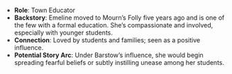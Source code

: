 - **Role**: Town Educator
- **Backstory**: Emeline moved to Mourn’s Folly five years ago and is one of the few with a formal education. She’s compassionate and involved, especially with younger students.
- **Connection**: Loved by students and families; seen as a positive influence.
- **Potential Story Arc**: Under Barstow’s influence, she would begin spreading fearful beliefs or subtly instilling unease among her students.